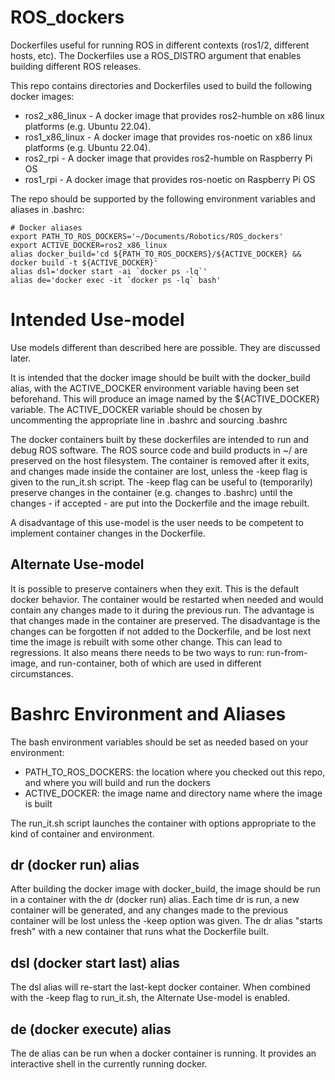 # ROS_dockers
Dockerfiles useful for running ROS in different contexts (ros1/2, different hosts, etc). The Dockerfiles
use a ROS_DISTRO argument that enables building different ROS releases.

This repo contains directories and Dockerfiles used to build the following docker images:
- ros2_x86_linux - A docker image that provides ros2-humble on x86 linux platforms (e.g. Ubuntu 22.04).
- ros1_x86_linux - A docker image that provides ros-noetic on x86 linux platforms (e.g. Ubuntu 22.04).
- ros2_rpi - A docker image that provides ros2-humble on Raspberry Pi OS
- ros1_rpi - A docker image that provides ros-noetic on Raspberry Pi OS

The repo should be supported by the following environment variables and aliases in .bashrc:

    # Docker aliases
    export PATH_TO_ROS_DOCKERS='~/Documents/Robotics/ROS_dockers'
    export ACTIVE_DOCKER=ros2_x86_linux
    alias docker_build='cd ${PATH_TO_ROS_DOCKERS}/${ACTIVE_DOCKER} && docker build -t ${ACTIVE_DOCKER}'
    alias dsl='docker start -ai `docker ps -lq`'
    alias de='docker exec -it `docker ps -lq` bash'

# Intended Use-model

Use models different than described here are possible. They are discussed later.

It is intended that the docker image should be built with the docker_build
alias, with the ACTIVE_DOCKER environment variable having been set
beforehand. This will produce an image named by the ${ACTIVE_DOCKER}
variable.  The ACTIVE_DOCKER variable should be chosen by uncommenting
the appropriate line in .bashrc and sourcing .bashrc

The docker containers built by these dockerfiles are intended to run
and debug ROS software.  The ROS source code and build products in
~/<workspace> are preserved on the host filesystem. The container is
removed after it exits, and changes made inside the container are lost,
unless the -keep flag is given to the run_it.sh script. The -keep flag can be useful
to (temporarily) preserve changes in the container (e.g. changes to .bashrc) until the
changes - if accepted - are put into the Dockerfile and the image rebuilt.

A disadvantage of this use-model is the user needs to be competent to implement container changes
in the Dockerfile.

## Alternate Use-model

It is possible to preserve containers when they exit. This is the default docker behavior.
The container would be restarted when needed and would contain any changes made to it during the
previous run. The advantage is that changes made in the container are preserved. The disadvantage is
the changes can be forgotten if not added to the Dockerfile, and be lost next time the image is rebuilt
with some other change. This can lead to regressions. It also means there needs to be two ways to run:
run-from-image, and run-container, both of which are used in different circumstances.

# Bashrc Environment and Aliases

The bash environment variables should be set as needed based on your environment:

- PATH_TO_ROS_DOCKERS: the location where you checked out this repo, and where you will build and
run the dockers
- ACTIVE_DOCKER: the image name and directory name where the image is built

The run_it.sh script launches the container with options appropriate to the kind of container
and environment.

## dr (docker run) alias

After building the docker image with docker_build, the image should be
run in a container with the dr (docker run) alias. Each time dr is run,
a new container will be generated, and any changes made to the previous
container will be lost unless the -keep option was given. The dr alias
"starts fresh" with a new container that runs what the Dockerfile built.

## dsl (docker start last) alias
The dsl alias will re-start the last-kept docker container. When combined with the -keep flag
to run_it.sh, the Alternate Use-model is enabled.

## de (docker execute) alias
The de alias can be run when a docker container is running. It provides an interactive shell in the
currently running docker.

